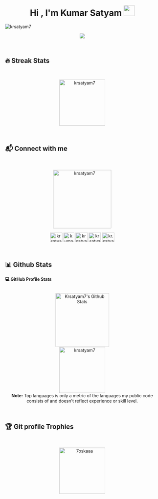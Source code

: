 <h1 align="center">Hi , I'm Kumar Satyam <img src="https://media.giphy.com/media/hvRJCLFzcasrR4ia7z/giphy.gif" width="35"></h1></p>

<p align="left"> <img src="https://komarev.com/ghpvc/?username=krsatyam7" alt="krsatyam7" /> </p>
<p align="center">
<a href="https://github.com/DenverCoder1/readme-typing-svg"><img src="https://readme-typing-svg.herokuapp.com?lines=Computer+Science+Student;DS%20|%20Algorithms%20|%20OOP%20;Always%20learning%20new%20things&center=true&width=500&height=50"></a>
</p>

<br>




## 🔥 Streak Stats

&nbsp;
<p align="center"><img src="https://github-readme-streak-stats.herokuapp.com/?user=krsatyam7&theme=tokyonight" alt="krsatyam7" height="150" /></p>

<br>



## 📬 Connect with me
&nbsp;
<p align="center"><img src="https://divedigital.id/wp-content/uploads/2022/07/42-Anya-Wears-Black-Glasses.jpg" alt="krsatyam7" height="190px" /></p>
<p align="center">
<a href="https://twitter.com/krsatyam7" target="blank"><img align="center" src="https://raw.githubusercontent.com/rahuldkjain/github-profile-readme-generator/master/src/images/icons/Social/twitter.svg" alt="krsatyam7" height="30" width="40" /></a>
<a href="https://linkedin.com/in/krsatyam7" target="blank"><img align="center" src="https://upload.wikimedia.org/wikipedia/commons/7/7e/Gmail_icon_%282020%29.svg" alt="kumarsatyam29ks@gmail.com" height="30" width="35" /></a>
<a href="mailto:kumarsatyam29ks@gmail.com" target="blank"><img align="center" src="https://raw.githubusercontent.com/rahuldkjain/github-profile-readme-generator/master/src/images/icons/Social/linked-in-alt.svg" alt="krsatyam7" height="30" width="40" /></a>
<a href="https://www.snapchat.com/add/krsatyam7" target="blank"><img align="center" src="https://raw.githubusercontent.com/rahuldkjain/github-profile-readme-generator/master/src/images/icons/Social/snapchat.svg" alt="krsatyam7" height="30" width="40" /></a>
<a href="https://instagram.com/kr.satyam_" target="blank"><img align="center" src="https://raw.githubusercontent.com/rahuldkjain/github-profile-readme-generator/master/src/images/icons/Social/instagram.svg" alt="kr.satyam_" height="30" width="40" /></a>
</p>
&nbsp;
&nbsp;






## 📊 Github Stats



  <summary><b>💻 GitHub Profile Stats</b></summary>
  <br/>
  <p align="center">
    <a href="https://github.com/anuraghazra/github-readme-stats"><img alt="Krsatyam7's Github Stats" src="https://github-readme-stats.vercel.app/api?username=krsatyam7&show_icons=true&count_private=true&&theme=tokyonight" height="175"/></a>
	<br>
<img src="https://github-readme-stats.vercel.app/api/top-langs?username=krsatyam7&langs_count=10&show_icons=true&locale=en&layout=compact&&theme=tokyonight" alt="krsatyam7" height="150"/>
  <br/>
  <b>Note:</b> Top languages is only a metric of the languages my public code consists of and doesn't reflect experience or skill level.
  </p>
  &nbsp;
  &nbsp;


## :trophy: Git profile Trophies

&nbsp;
<p align="center"> <a href="https://github.com/ryo-ma/github-profile-trophy"><img src="https://github-profile-trophy.vercel.app/?username=krsatyam7&layout=compact&theme=monokai" height="150" alt="7oskaaa" /></a> </p>
&nbsp;
